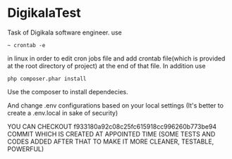 # DigikalaTest
Task of Digikala software engineer.
use 
```
~ crontab -e
```
in linux in order to edit cron jobs file and add crontab file(which is provided at the root directory of project) at the end of that file.
In addition use 
```
php composer.phar install
```
Use the composer to install dependecies.

And change .env configurations based on your local settings (It's better to create a .env.local in sake of security)

YOU CAN CHECKOUT f933180a92c08c25fc615918cc996260b773be94 COMMIT WHICH IS CREATED AT APPOINTED TIME (SOME TESTS AND CODES ADDED AFTER THAT TO
MAKE IT MORE CLEANER, TESTABLE, POWERFUL)
